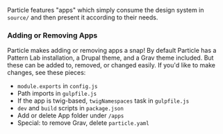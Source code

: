 Particle features "apps" which simply consume the design system in `source/` and then present it according to their needs. 

### Adding or Removing Apps

Particle makes adding or removing apps a snap! By default Particle has a Pattern Lab installation, a Drupal theme, and a Grav theme included. But these can be added to, removed, or changed easily. If you'd like to make changes, see these pieces:

* `module.exports` in `config.js`
* Path imports in `gulpfile.js`
* If the app is twig-based, `twigNamespaces` task in `gulpfile.js`
* `dev` and `build` scripts in `package.json`
* Add or delete App folder under `/apps`
* Special: to remove Grav, delete `particle.yaml`

